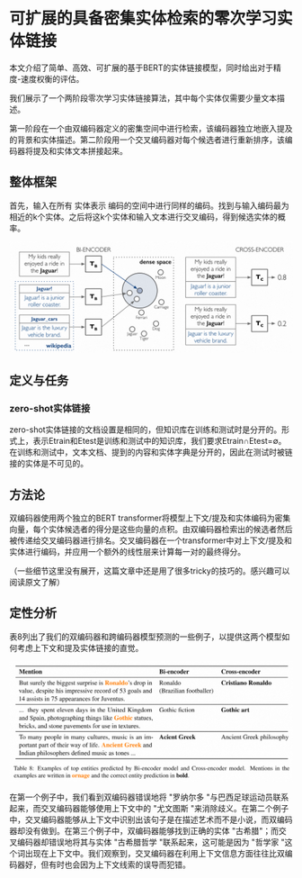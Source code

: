 # 可扩展的具备密集实体检索的零次学习实体链接

本文介绍了简单、高效、可扩展的基于BERT的实体链接模型，同时给出对于精度-速度权衡的评估。

我们展示了一个两阶段零次学习实体链接算法，其中每个实体仅需要少量文本描述。

第一阶段在一个由双编码器定义的密集空间中进行检索，该编码器独立地嵌入提及的背景和实体描述。第二阶段用一个交叉编码器对每个候选者进行重新排序，该编码器将提及和实体文本拼接起来。

## 整体框架

首先，输入在所有 实体表示 编码的空间中进行同样的编码。找到与输入编码最为相近的k个实体。之后将这k个实体和输入文本进行交叉编码，得到候选实体的概率。

![Alt text](_img/zero-shot-fig1.png)

## 定义与任务

### zero-shot实体链接

zero-shot实体链接的文档设置是相同的，但知识库在训练和测试时是分开的。形式上，表示Etrain和Etest是训练和测试中的知识库，我们要求Etrain∩Etest=∅。在训练和测试中，文本文档、提到的内容和实体字典是分开的，因此在测试时被链接的实体是不可见的。

## 方法论

双编码器使用两个独立的BERT transformer将模型上下文/提及和实体编码为密集向量，每个实体候选者的得分是这些向量的点积。由双编码器检索出的候选者然后被传递给交叉编码器进行排名。交叉编码器在一个transformer中对上下文/提及和实体进行编码，并应用一个额外的线性层来计算每一对的最终得分。

（一些细节这里没有展开，这篇文章中还是用了很多tricky的技巧的。感兴趣可以阅读原文了解）

## 定性分析

表8列出了我们的双编码器和跨编码器模型预测的一些例子，以提供这两个模型如何考虑上下文和提及实体链接的直觉。

![Alt text](_img/zero-shot-tab8.png)

在第一个例子中，我们看到双编码器错误地将 "罗纳尔多 "与巴西足球运动员联系起来，而交叉编码器能够使用上下文中的 "尤文图斯 "来消除歧义。在第二个例子中，交叉编码器能够从上下文中识别出该句子是在描述艺术而不是小说，而双编码器却没有做到。在第三个例子中，双编码器能够找到正确的实体 "古希腊"；而交叉编码器却错误地将其与实体 "古希腊哲学 "联系起来，这可能是因为 "哲学家 "这个词出现在上下文中。我们观察到，交叉编码器在利用上下文信息方面往往比双编码器好，但有时也会因为上下文线索的误导而犯错。